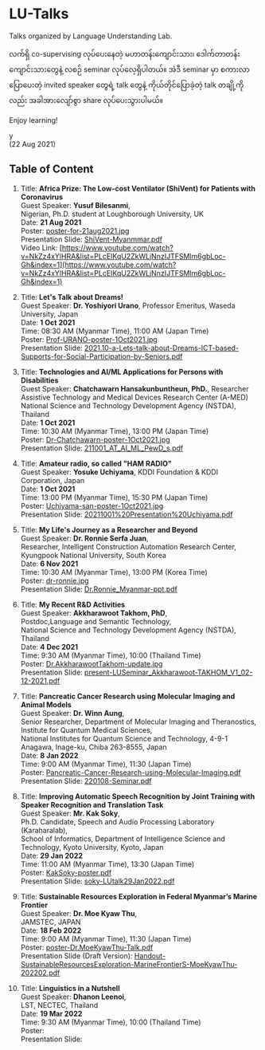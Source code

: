 # LU-Talks
Talks organized by Language Understanding Lab.

လက်ရှိ co-supervising လုပ်ပေးနေတဲ့ မဟာတန်းကျောင်းသား၊ ဒေါက်တာတန်းကျောင်းသားတွေနဲ့ လစဉ် seminar လုပ်လေ့ရှိပါတယ်။ အဲဒီ seminar မှာ စကားလာပြောပေးတဲ့ invited speaker တွေရဲ့ talk တွေနဲ့ ကိုယ်တိုင်ပြောခဲ့တဲ့ talk တချို့ကိုလည်း အခါအားလျော်စွာ share လုပ်ပေးသွားပါမယ်။  

Enjoy learning!

y  
(22 Aug 2021)  

## Table of Content  

1. Title: **Africa Prize: The Low-cost Ventilator (ShiVent) for Patients with Coronavirus**  
Guest Speaker: **Yusuf Bilesanmi**,  
Nigerian, Ph.D. student at Loughborough University, UK  
Date: **21 Aug 2021**  
Poster: [poster-for-21aug2021.jpg](https://github.com/ye-kyaw-thu/LU-Talks/blob/main/poster/poster-for-21aug2021.jpg)  
Presentation Slide: [ShiVent-Myanmmar.pdf](https://github.com/ye-kyaw-thu/LU-Talks/blob/main/slide/ShiVent-Myanmmar.pdf)  
Video Link: [https://www.youtube.com/watch?v=NkZz4xYlHRA&list=PLcEIKqU2ZkWLjNnzIJTFSMlm6gbLoc-Gh&index=1](https://www.youtube.com/watch?v=NkZz4xYlHRA&list=PLcEIKqU2ZkWLjNnzIJTFSMlm6gbLoc-Gh&index=1)  

2. Title: **Let's Talk about Dreams!**  
Guest Speaker: **Dr. Yoshiyori Urano**, 
Professor Emeritus, Waseda University, Japan  
Date: **1 Oct 2021**  
Time: 08:30 AM (Myanmar Time), 11:00 AM (Japan Time)  
Poster: [Prof-URANO-poster-1Oct2021.jpg](https://github.com/ye-kyaw-thu/LU-Talks/blob/main/poster/Prof-URANO-poster-1Oct2021.jpg)  
Presentation Slide: [2021.10-a-Lets-talk-about-Dreams-ICT-based-Supports-for-Social-Participation-by-Seniors.pdf](https://github.com/ye-kyaw-thu/LU-Talks/blob/main/slide/2021.10-a-Lets-talk-about-Dreams-ICT-based-Supports-for-Social-Participation-by-Seniors.pdf)  

3. Title: **Technologies and AI/ML Applications for Persons with Disabilities**  
Guest Speaker: **Chatchawarn Hansakunbuntheun, PhD.**, Researcher  
Assistive Technology and Medical Devices Research Center (A-MED)   
National Science and Technology Development Agency (NSTDA), Thailand   
Date: **1 Oct 2021**   
Time: 10:30 AM (Myanmar Time), 13:00 PM (Japan Time)  
Poster: [Dr-Chatchawarn-poster-1Oct2021.jpg](https://github.com/ye-kyaw-thu/LU-Talks/blob/main/poster/Dr-Chatchawarn-poster-1Oct2021.jpg)  
Presentation Slide: [211001_AT_AI_ML_PewD_s.pdf](https://github.com/ye-kyaw-thu/LU-Talks/blob/main/slide/211001_AT_AI_ML_PewD_s.pdf)  

4. Title: **Amateur radio, so called "HAM RADIO"**  
Guest Speaker: **Yosuke Uchiyama**, KDDI Foundation & KDDI Corporation, Japan  
Date: **1 Oct 2021**   
Time: 13:00 PM (Myanmar Time), 15:30 PM (Japan Time)  
Poster: [Uchiyama-san-poster-1Oct2021.jpg](https://github.com/ye-kyaw-thu/LU-Talks/blob/main/poster/Uchiyama-san-poster-1Oct2021.jpg)  
Presentation Slide: [20211001%20Presentation%20Uchiyama.pdf](https://github.com/ye-kyaw-thu/LU-Talks/blob/main/slide/20211001%20Presentation%20Uchiyama.pdf)  

5. Title: **My Life's Journey as a Researcher and Beyond**  
Guest Speaker: **Dr. Ronnie Serfa Juan**,  
Researcher, Intelligent Construction Automation Research Center,  
Kyungpook National University, South Korea  
Date: **6 Nov 2021**   
Time: 10:30 AM (Myanmar Time), 13:00 PM (Korea Time)  
Poster: [dr-ronnie.jpg](https://github.com/ye-kyaw-thu/LU-Talks/blob/main/poster/dr-ronnie.jpg)  
Presentation Slide: [Dr.Ronnie_Myanmar-ppt.pdf](https://github.com/ye-kyaw-thu/LU-Talks/blob/main/slide/Dr.Ronnie_Myanmar-ppt.pdf)  

6. Title: **My Recent R&D Activities**  
Guest Speaker: **Akkharawoot Takhom, PhD**,  
Postdoc,Language and Semantic Technology,  
National Science and Technology Development Agency (NSTDA), Thailand  
Date: **4 Dec 2021**  
Time: 9:30 AM (Myanmar Time), 10:00 (Thailand Time)  
Poster: [Dr.AkkharawootTakhom-update.jpg](https://github.com/ye-kyaw-thu/LU-Talks/blob/main/poster/Dr.AkkharawootTakhom-update.jpg)    
Presentation Slide: [present-LUSeminar_Akkharawoot-TAKHOM_V1_02-12-2021.pdf](https://github.com/ye-kyaw-thu/LU-Talks/blob/main/slide/present-LUSeminar_Akkharawoot-TAKHOM_V1_02-12-2021.pdf)   

7. Title: **Pancreatic Cancer Research using Molecular Imaging and Animal Models**  
Guest Speaker: **Dr. Winn Aung**,  
Senior Researcher, Department of Molecular Imaging and Theranostics,  
Institute for Quantum Medical Sciences,  
National Institutes for Quantum Science and Technology, 4-9-1 Anagawa, Inage-ku, Chiba 263-8555, Japan  
Date: **8 Jan 2022**  
Time: 9:00 AM (Myanmar Time), 11:30 (Japan Time)  
Poster: [Pancreatic-Cancer-Research-using-Molecular-Imaging.pdf](https://github.com/ye-kyaw-thu/LU-Talks/blob/main/poster/Pancreatic-Cancer-Research-using-Molecular-Imaging.pdf)    
Presentation Slide: [220108-Seminar.pdf](https://github.com/ye-kyaw-thu/LU-Talks/blob/main/slide/220108-Seminar.pdf)   

8. Title: **Improving Automatic Speech Recognition by Joint Training with Speaker Recognition and Translation Task**  
Guest Speaker: **Mr. Kak Soky**,  
Ph.D. Candidate, Speech and Audio Processing Laboratory (Karaharalab),  
School of Informatics, Department of Intelligence Science and Technology, 
Kyoto University, Kyoto, Japan  
Date: **29 Jan 2022**  
Time: 11:00 AM (Myanmar Time), 13:30 (Japan Time)  
Poster: [KakSoky-poster.pdf](https://github.com/ye-kyaw-thu/LU-Talks/blob/main/poster/KakSoky-poster.pdf)    
Presentation Slide: [soky-LUtalk29Jan2022.pdf](https://github.com/ye-kyaw-thu/LU-Talks/blob/main/slide/soky-LUtalk29Jan2022.pdf)  

9. Title: **Sustainable Resources Exploration in Federal Myanmar’s Marine Frontier**  
Guest Speaker: **Dr. Moe Kyaw Thu**,  
JAMSTEC, JAPAN  
Date: **18 Feb 2022**  
Time: 9:00 AM (Myanmar Time), 11:30 (Japan Time)     
Poster: [poster-Dr.MoeKyawThu-Talk.pdf](https://github.com/ye-kyaw-thu/LU-Talks/blob/main/poster/poster-Dr.MoeKyawThu-Talk.pdf)    
Presentation Slide (Draft Version): [Handout-SustainableResourcesExploration-MarineFrontierS-MoeKyawThu-202202.pdf](https://github.com/ye-kyaw-thu/LU-Talks/blob/main/slide/Handout-SustainableResourcesExploration-MarineFrontierS-MoeKyawThu-202202.pdf)  

10. Title: **Linguistics in a Nutshell**  
Guest Speaker: **Dhanon Leenoi**,  
LST, NECTEC, Thailand  
Date: **19 Mar 2022**  
Time: 9:30 AM (Myanmar Time), 10:00 (Thailand Time)     
Poster:      
Presentation Slide: 

